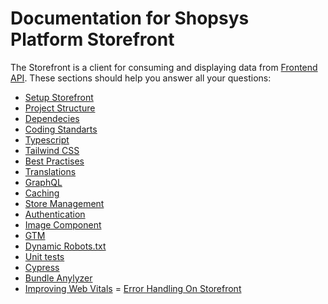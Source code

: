 # Documentation for Shopsys Platform Storefront

The Storefront is a client for consuming and displaying data from [Frontend API](../frontend-api/introduction-to-frontend-api.md). These sections should help you answer all your questions:

- [Setup Storefront](./setup-storefront.md)
- [Project Structure](./project-structure.md)
- [Dependecies](./dependecies.md)
- [Coding Standarts](./coding-standards.md)
- [Typescript](./typescript.md)
- [Tailwind CSS](./tailwind.md)
- [Best Practises](./best-practises.md)
- [Translations](./translations.md)
- [GraphQL](./graphql.md)
- [Caching](./caching.md)
- [Store Management](./store-management.md)
- [Authentication](./authentication.md)
- [Image Component](./image-component.md)
- [GTM](./gtm/index.md)
- [Dynamic Robots.txt](./robots.txt.md)
- [Unit tests](./unit-tests.md)
- [Cypress](./cypress.md)
- [Bundle Anylyzer](./bundle-analyzer.md)
- [Improving Web Vitals](./web-vitals.md)
= [Error Handling On Storefront](./error-handling.md)
